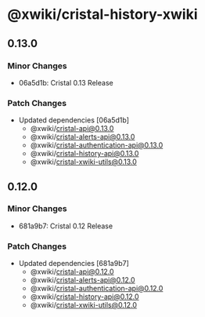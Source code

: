 # @xwiki/cristal-history-xwiki

## 0.13.0

### Minor Changes

- 06a5d1b: Cristal 0.13 Release

### Patch Changes

- Updated dependencies [06a5d1b]
  - @xwiki/cristal-api@0.13.0
  - @xwiki/cristal-alerts-api@0.13.0
  - @xwiki/cristal-authentication-api@0.13.0
  - @xwiki/cristal-history-api@0.13.0
  - @xwiki/cristal-xwiki-utils@0.13.0

## 0.12.0

### Minor Changes

- 681a9b7: Cristal 0.12 Release

### Patch Changes

- Updated dependencies [681a9b7]
  - @xwiki/cristal-api@0.12.0
  - @xwiki/cristal-alerts-api@0.12.0
  - @xwiki/cristal-authentication-api@0.12.0
  - @xwiki/cristal-history-api@0.12.0
  - @xwiki/cristal-xwiki-utils@0.12.0

